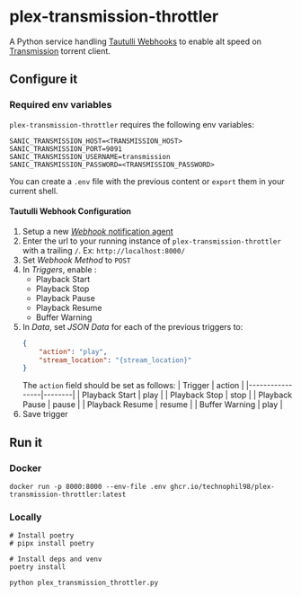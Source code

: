 # plex-transmission-throttler

A Python service handling [Tautulli Webhooks](https://tautulli.com/) to enable alt speed
on [Transmission](https://transmissionbt.com/) torrent client.

## Configure it

### Required env variables

`plex-transmission-throttler` requires the following env variables:

```properties
SANIC_TRANSMISSION_HOST=<TRANSMISSION_HOST>
SANIC_TRANSMISSION_PORT=9091
SANIC_TRANSMISSION_USERNAME=transmission
SANIC_TRANSMISSION_PASSWORD=<TRANSMISSION_PASSWORD>
```

You can create a `.env` file with the previous content or `export` them in your current shell.

#### Tautulli Webhook Configuration

1. Setup a new [
   _Webhook_ notification agent](https://github.com/Tautulli/Tautulli/wiki/Notification-Agents-Guide#webhook)
2. Enter the url to your running instance of `plex-transmission-throttler` with a trailing `/`.
   Ex: `http://localhost:8000/`
3. Set _Webhook Method_ to `POST`
4. In _Triggers_, enable :
    * Playback Start
    * Playback Stop
    * Playback Pause
    * Playback Resume
    * Buffer Warning
5. In _Data_, set _JSON Data_ for each of the previous triggers to:
    ```json
    {
        "action": "play",
        "stream_location": "{stream_location}"
    }
    ```
   The `action` field should be set as follows:
   | Trigger | action |
   |-----------------|--------|
   | Playback Start | play |
   | Playback Stop | stop |
   | Playback Pause | pause |
   | Playback Resume | resume |
   | Buffer Warning | play |
6. Save trigger

## Run it

### Docker

```shell
docker run -p 8000:8000 --env-file .env ghcr.io/technophil98/plex-transmission-throttler:latest
```

### Locally

```shell
# Install poetry
# pipx install poetry

# Install deps and venv
poetry install

python plex_transmission_throttler.py
```
